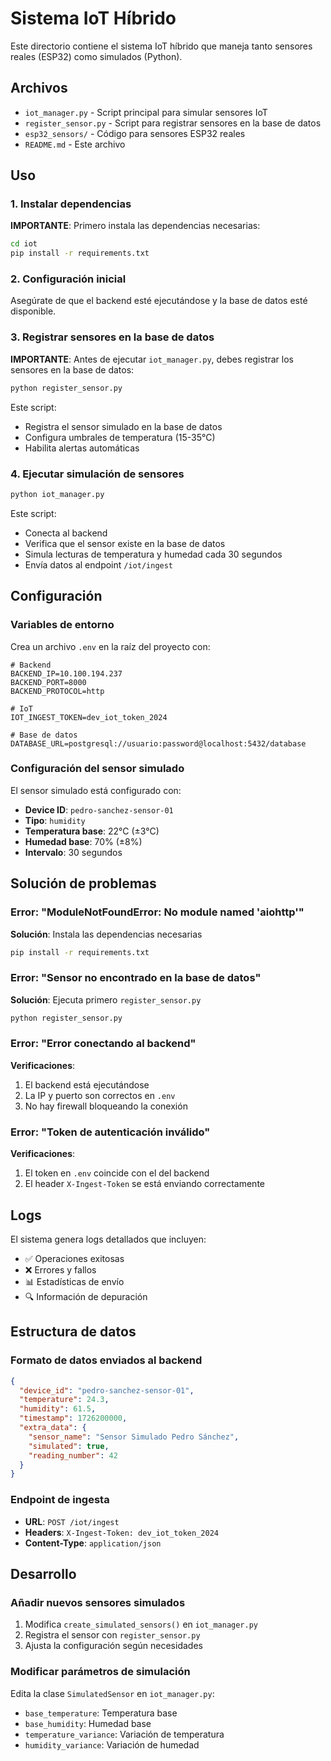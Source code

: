 # Sistema IoT Híbrido

Este directorio contiene el sistema IoT híbrido que maneja tanto sensores reales (ESP32) como simulados (Python).

## Archivos

- `iot_manager.py` - Script principal para simular sensores IoT
- `register_sensor.py` - Script para registrar sensores en la base de datos
- `esp32_sensors/` - Código para sensores ESP32 reales
- `README.md` - Este archivo

## Uso

### 1. Instalar dependencias

**IMPORTANTE**: Primero instala las dependencias necesarias:

```bash
cd iot
pip install -r requirements.txt
```

### 2. Configuración inicial

Asegúrate de que el backend esté ejecutándose y la base de datos esté disponible.

### 3. Registrar sensores en la base de datos

**IMPORTANTE**: Antes de ejecutar `iot_manager.py`, debes registrar los sensores en la base de datos:

```bash
python register_sensor.py
```

Este script:
- Registra el sensor simulado en la base de datos
- Configura umbrales de temperatura (15-35°C)
- Habilita alertas automáticas

### 4. Ejecutar simulación de sensores

```bash
python iot_manager.py
```

Este script:
- Conecta al backend
- Verifica que el sensor existe en la base de datos
- Simula lecturas de temperatura y humedad cada 30 segundos
- Envía datos al endpoint `/iot/ingest`

## Configuración

### Variables de entorno

Crea un archivo `.env` en la raíz del proyecto con:

```env
# Backend
BACKEND_IP=10.100.194.237
BACKEND_PORT=8000
BACKEND_PROTOCOL=http

# IoT
IOT_INGEST_TOKEN=dev_iot_token_2024

# Base de datos
DATABASE_URL=postgresql://usuario:password@localhost:5432/database
```

### Configuración del sensor simulado

El sensor simulado está configurado con:
- **Device ID**: `pedro-sanchez-sensor-01`
- **Tipo**: `humidity`
- **Temperatura base**: 22°C (±3°C)
- **Humedad base**: 70% (±8%)
- **Intervalo**: 30 segundos

## Solución de problemas

### Error: "ModuleNotFoundError: No module named 'aiohttp'"

**Solución**: Instala las dependencias necesarias

```bash
pip install -r requirements.txt
```

### Error: "Sensor no encontrado en la base de datos"

**Solución**: Ejecuta primero `register_sensor.py`

```bash
python register_sensor.py
```

### Error: "Error conectando al backend"

**Verificaciones**:
1. El backend está ejecutándose
2. La IP y puerto son correctos en `.env`
3. No hay firewall bloqueando la conexión

### Error: "Token de autenticación inválido"

**Verificaciones**:
1. El token en `.env` coincide con el del backend
2. El header `X-Ingest-Token` se está enviando correctamente

## Logs

El sistema genera logs detallados que incluyen:
- ✅ Operaciones exitosas
- ❌ Errores y fallos
- 📊 Estadísticas de envío
- 🔍 Información de depuración

## Estructura de datos

### Formato de datos enviados al backend

```json
{
  "device_id": "pedro-sanchez-sensor-01",
  "temperature": 24.3,
  "humidity": 61.5,
  "timestamp": 1726200000,
  "extra_data": {
    "sensor_name": "Sensor Simulado Pedro Sánchez",
    "simulated": true,
    "reading_number": 42
  }
}
```

### Endpoint de ingesta

- **URL**: `POST /iot/ingest`
- **Headers**: `X-Ingest-Token: dev_iot_token_2024`
- **Content-Type**: `application/json`

## Desarrollo

### Añadir nuevos sensores simulados

1. Modifica `create_simulated_sensors()` en `iot_manager.py`
2. Registra el sensor con `register_sensor.py`
3. Ajusta la configuración según necesidades

### Modificar parámetros de simulación

Edita la clase `SimulatedSensor` en `iot_manager.py`:
- `base_temperature`: Temperatura base
- `base_humidity`: Humedad base
- `temperature_variance`: Variación de temperatura
- `humidity_variance`: Variación de humedad